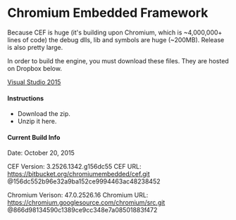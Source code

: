 Chromium Embedded Framework
===========================

Because CEF is huge (it's building upon Chromium, which is ~4,000,000+ lines of code) the debug dlls, lib and symbols are huge (~200MB). Release is also pretty large.

In order to build the engine, you must download these files. They are hosted on Dropbox below.

[Visual Studio 2015](https://www.dropbox.com/s/ws9dtteog8wnm3t/CEF%20%28build%203.2272.32.gbda8dc7%29%20VS%202015.7z?dl=0)

#### Instructions

* Download the zip.
* Unzip it here.

#### Current Build Info

Date:             October 20, 2015

CEF Version:      3.2526.1342.g156dc55
CEF URL:          https://bitbucket.org/chromiumembedded/cef.git
                  @156dc552b96e32a9ba152ce9994463ac48238452

Chromium Verison: 47.0.2526.16
Chromium URL:     https://chromium.googlesource.com/chromium/src.git
                  @866d98134590c1389ce9cc348e7a08501883f472